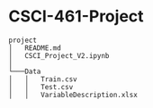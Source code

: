 # CSCI-461-Project
```
project
│   README.md
│   CSCI_Project_V2.ipynb 
│
└───Data
│   │   Train.csv
│   │   Test.csv
│   │   VariableDescription.xlsx
```
